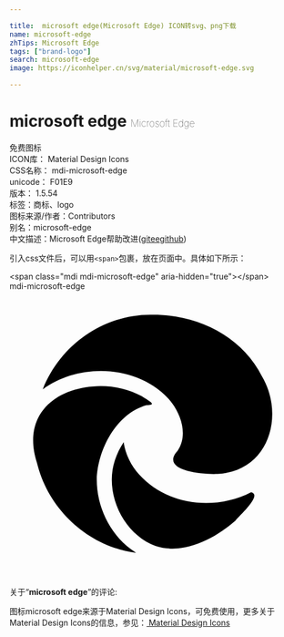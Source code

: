 ```yaml
---

title:  microsoft edge(Microsoft Edge) ICON转svg、png下载
name: microsoft-edge
zhTips: Microsoft Edge
tags: ["brand-logo"]
search: microsoft-edge
image: https://iconhelper.cn/svg/material/microsoft-edge.svg

---
```


# microsoft edge  <small style="font-size: 60%;font-weight: 100">Microsoft Edge</small>


<div class="detail-page">
<p>
<span><span class="badge-success badge">免费图标</span> </span>
<br/>
<span>
ICON库：
<span class="badge-secondary badge">Material Design Icons</span> 
</span>
<br/>
<span>
CSS名称：
<span class="badge-secondary badge">mdi-microsoft-edge</span> 
</span>
<br/>
<span>
unicode：
<span class="badge-secondary badge">F01E9</span> 
<copy-btn content='F01E9' btn-title=""></copy-btn>
<copy-btn :content='String.fromCodePoint(parseInt("F01E9", 16))' btn-title="复制U"></copy-btn>
</span>
<br/>
<span>
版本：
<span class="badge-secondary badge">1.5.54</span> 
</span><br/><span>标签：<span class="badge-light badge"><router-link to="/tags/brand-logo.html">商标、logo</router-link></span></span>
<br/>
<span>图标来源/作者：<span class="badge-light badge">Contributors</span></span> 
<br/>
<span>别名：<span class="badge-light badge">microsoft-edge</span></span><br/><span class="zh-detail">中文描述：<span class="badge-primary badge">Microsoft Edge</span><span class="help-link"><span>帮助改进</span>(<a href="https://gitee.com/liuwave/icon-helper/edit/master/json/material/microsoft-edge.json" target="_blank" rel="noopener noreferrer">gitee</a><a href="https://github.com/liuwave/icon-helper/edit/master/json/material/microsoft-edge.json" target="_blank" rel="noopener noreferrer">github</a></span>)</span><br/>
</p>
</div>
<div class="alert alert-dark">
  <i class="mdi mdi-microsoft-edge mdi-48px"></i>
  <i class="mdi mdi-microsoft-edge mdi-36px"></i>
  <i class="mdi mdi-microsoft-edge mdi-24px"></i>
  <i class="mdi mdi-microsoft-edge mdi-18px"></i>
</div>
<div>
  <p>引入css文件后，可以用<code>&lt;span&gt;</code>包裹，放在页面中。具体如下所示：    
  </p>
  <div class="alert alert-primary" style="font-size: 14px">
    &lt;span class="mdi mdi-microsoft-edge" aria-hidden="true"&gt;&lt;/span&gt;
    <copy-btn content='<span class="mdi mdi-microsoft-edge" aria-hidden="true"></span>'></copy-btn>
  </div>
  <div class="alert alert-secondary">
    <i class="mdi mdi-microsoft-edge"
    style="font-size: 24px"
    aria-hidden="true"></i> mdi-microsoft-edge
    <copy-btn content="mdi-microsoft-edge" btn-title="复制图标名称"></copy-btn>
  </div>
</div>
<div id="svg" class="svg-wrap">
<svg xmlns="http://www.w3.org/2000/svg" viewBox="0 0 24 24"><path d="M10.86 15.37C10.17 14.6 9.7 13.68 9.55 12.65C9.25 13.11 9 13.61 8.82 14.15C7.9 16.9 9.5 20.33 12.22 21.33C14.56 22.11 17.19 20.72 18.92 19.2C19.18 18.85 21.23 17.04 20.21 16.84C17.19 18.39 13.19 17.95 10.86 15.37M11.46 9.56C12.5 9.55 11.5 9.13 11.07 8.81C10.03 8.24 8.81 7.96 7.63 7.96C3.78 8 .995 10.41 2.3 14.4C3.24 18.28 6.61 21.4 10.59 21.9C8.54 20.61 7.3 18.19 7.3 15.78C7.38 13.25 8.94 10.28 11.46 9.56M2.78 8.24C5.82 6 10.66 6.18 13.28 9C14.3 10.11 15 12 14.07 13.37C12.33 15.25 17.15 15.5 18.18 15.22C21.92 14.5 22.91 10.15 21.13 7.15C19.43 3.75 15.66 1.97 11.96 2C7.9 1.93 4.25 4.5 2.78 8.24Z" /></svg>
</div>
<detail full-name='mdi-microsoft-edge'></detail>
<div class="icon-detail__container">
<p>关于“<b>microsoft edge</b>”的评论:</p>
</div>
<Vssue title="关于“microsoft edge”的评论" />    
<div><p>图标microsoft edge来源于Material Design Icons，可免费使用，更多关于 Material Design Icons的信息，参见：<a target="_blank" href="https://iconhelper.cn/material.html"> Material Design Icons</a>
</p></div>
